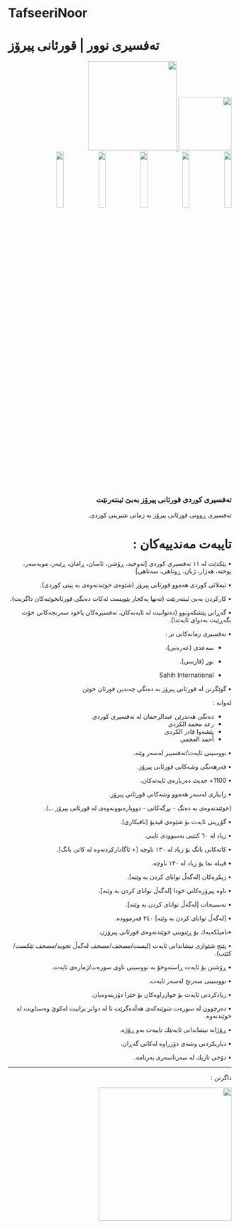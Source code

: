 # TafseeriNoor
# تەفسیری نوور | قورئانی پیرۆز
<div dir=rtl>

<a href="https://play.google.com/store/apps/details?id=com.dev.hazhanjalal.tafseerinoor">
<img width="120" src="https://lh3.googleusercontent.com/IiXPDwM-w2y40d4s2dUsZUCSSGP-YNAPPAboL4IA0Wi3KGNtuqqaxgBK-kaO77_rmwY=s180-rw">
</a>


<a href="https://play.google.com/store/apps/details?id=com.dev.hazhanjalal.tafseerinoor">
<img width="200" src="https://storage.googleapis.com/media-2017.suncitymusicfestival.com/2017/06/c247fc43-7b50e0f4-google-play.jpg">
</a>

<br> 
<img src="https://lh3.googleusercontent.com/DAJkF7Kr4AHSbX49QIbPEGzCT2Mz2z_z9ic-sS0IEGOHUn139xLNATAis_bSejjhKm8" width="18%" />
<img src="https://lh3.googleusercontent.com/RYl0LiZpx8mfkXAMwK9ztZwMB-daCMKF_6hidH6DQakRZPidPtTJJNRKXaOqt98nn9s" width="18%" />
<img src="https://lh3.googleusercontent.com/s1tCUB4_O41PgzbkfTs4oWi5jAs2Z4reTNHL4kLdkCK1uGq4so1sf1qkzXp8NXGQ0As" width="18%" />
<img src="https://lh3.googleusercontent.com/_6kYZN93QorH4Df4kyu-wsuv6NI5SdTCKkMCY2B_x6WRjU3a81i9ZJemUE2lEt7AyBpc" width="18%" />
<img src="https://lh3.googleusercontent.com/0Z5TWWSOsCOarEXzI-N1wIs0mQMhli_SIlE-OXHZ7Kx6tSmJHmBQeGwkq_39w39xv48m" width="18%" />

<br> <br> 

### تەفسیری كوردی قورئانی پیرۆز بەبێ ئینتەرنێت

تەفسیری ڕوونی قورئانی پیرۆز بە زمانی شیرینی كوردی.

# تایبەت مەندییەكان :
• پێكدێت لە ١١ تەفسیری كوردی [تەوحید، ڕۆشن، ئاسان، ڕامان، ڕێبەر، مویەسەر، پوختە، هەژار، ژیان، ڕوناهی، سەناهی]

• ئیملائی کوردی هەموو قورئانی پیرۆز (شێوەی خوێندنەوەی بە پیتی کوردی).

• كاركردن بەبێ ئینتەرنێت (تەنها یەكجار پێویست ئەكات دەنگی قورئانخوێنەكان داگریت).

• گەڕانی پێشكەوتوو (دەتوانیت لە ئایەتەكان، تەفسیرەكان یاخود سەرنجەكانی خۆت بگەڕێیت بەدوای ئایەتدا).

• تەفسیری زمانەکانی تر :
+ سەعدی (عەرەبی).

+ نور (فارسی).

+ Sahih International

• گوێگرتن لە قورئانی پیرۆز بە دەنگی چەندین قورئان خوێن

لەوانە : 

+ دەنگی هەندرێن عبدالرحمان لە تەفسیری كوردی
+ رعد محمد الكردی
+ پێشەوا قادر الكردى
+ أحمد العجمي


• نووسینی ئایەت/تەفسییر لەسەر وێنە.

• فەرهەنگی وشەکانی قورئانی پیرۆز.

• 1100+ حدیث دەربارەی ئایەتەکان.

• زانیاری لەسەر هەموو وشەکانی قورئانی پیرۆز.

(خوێندنەوەی بە دەنگ - بڕگەکانی - دووبارەبوونەوەی لە قورئانی پیرۆز ...).

• گۆڕینی ئایەت بۆ شێوەی ڤیدیۆ (تاقیكاری).

• زیاد لە ٦٠ كتێبی بەسوودی ئاینی.

• كاتەكانی بانگ بۆ زیاد لە ١٣٠ ناوچە [+ ئاگاداركردنەوە لە كاتی بانگ].

• قیبلە نما بۆ زیاد لە ١٣٠ ناوچە.

• زیكرەكان [لەگەڵ توانای كردن بە وێنە].

• ناوە پیرۆزەكانی خودا [لەگەڵ توانای كردن بە وێنە].

• تەسبیحات [لەگەڵ توانای كردن بە وێنە].

• [لەگەڵ توانای كردن بە وێنە] ٢٤٠ فەرموودە.

•نامیلكەیەك بۆ ڕێنوینی خوێندنەوەی قورئانی پیرۆزن.

• پێنج شێوازی نیشاندانی ئایەت (لیست/مصحف/مصحف لەگەڵ تجوید/مصحف تێکست/كتێب).

• ڕۆشتن بۆ ئایەت ڕاستەوخۆ بە نووسینی ناوی سورەت/ژمارەی ئایەت.

• نووسینی سەرنج لەسەر ئایەت.

• زیادكردنی ئایەت بۆ خوازراوەكان بۆ خێرا دۆزینەوەیان.

• دەرچوون لە سورەت شوێنەكەی هەڵدەگرێت تا لە دواتر بزانیت لەكوێ وەستاویت لە خوێندنەوە.

• ڕۆژانە نیشاندانی ئایەتێك تایبەت بەو ڕۆژە.

• دیاریكردنی وشەی دۆزراوە لەکاتی گەڕان.

• دۆخی تاریك لە سەرتاسەری بەرنامە.

____

داگرتن :

<a href="https://play.google.com/store/apps/details?id=com.dev.hazhanjalal.tafseerinoor">
<img width="300" src="https://storage.googleapis.com/media-2017.suncitymusicfestival.com/2017/06/c247fc43-7b50e0f4-google-play.jpg">
</a>


</div>
